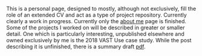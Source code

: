 This is a personal page, designed to mostly, although not exclusively, fill the role of an extended CV and act as a type of project repository. Currently clearly a work in progress. Currently only the [about me](https://pbkowalski.github.io/about/) page is finished. Some of the projects I worked on will be described in greater or smaller detail. One which is particularly interesting, unpublished elsewhere and owned exclusively by me is the 2018 VAST Use case study. While the post describing it is unfinished, there is a summary draft [pdf](assets\pdfs\VAST2018.pdf). 